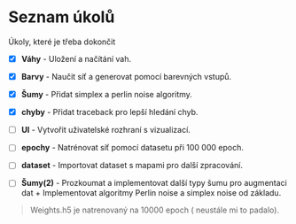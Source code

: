 
# Seznam úkolů

Úkoly, které je třeba dokončit

- [x] **Váhy** - Uložení a načítání vah.
- [x] **Barvy** - Naučit síť a generovat pomocí barevných vstupů.
- [x] **Šumy** - Přidat simplex a perlin noise algoritmy.
- [x] **chyby** - Přidat traceback pro lepší hledání chyb.
- [ ] **UI** - Vytvořit uživatelské rozhraní s vizualizací.
- [ ] **epochy** - Natrénovat síť pomocí datasetu při 100 000 epoch.
- [ ] **dataset** - Importovat dataset s mapami pro další zpracování.
- [ ] **Šumy(2)** - Prozkoumat a implementovat další typy šumu pro augmentaci dat + Implementovat algoritmy Perlin noise a simplex noise od základu.


> Weights.h5 je natrenovaný na 10000 epoch ( neustále mi to padalo).
